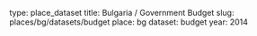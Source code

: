 type: place_dataset
title: Bulgaria / Government Budget
slug: places/bg/datasets/budget
place: bg
dataset: budget
year: 2014
